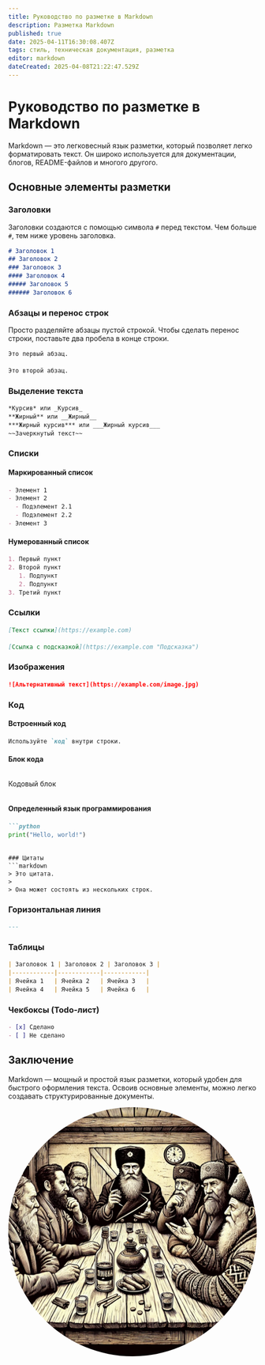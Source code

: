 ```yaml
---
title: Руководство по разметке в Markdown
description: Разметка Markdown
published: true
date: 2025-04-11T16:30:08.407Z
tags: стиль, техническая документация, разметка
editor: markdown
dateCreated: 2025-04-08T21:22:47.529Z
---
```


# Руководство по разметке в Markdown

Markdown — это легковесный язык разметки, который позволяет легко форматировать текст. Он широко используется для документации, блогов, README-файлов и многого другого.

## Основные элементы разметки

### Заголовки
Заголовки создаются с помощью символа `#` перед текстом. Чем больше `#`, тем ниже уровень заголовка.

```markdown
# Заголовок 1
## Заголовок 2
### Заголовок 3
#### Заголовок 4
##### Заголовок 5
###### Заголовок 6
```

### Абзацы и перенос строк
Просто разделяйте абзацы пустой строкой. Чтобы сделать перенос строки, поставьте два пробела в конце строки.

```markdown
Это первый абзац.

Это второй абзац.
```

### Выделение текста

```markdown
*Курсив* или _Курсив_
**Жирный** или __Жирный__
***Жирный курсив*** или ___Жирный курсив___
~~Зачеркнутый текст~~
```

### Списки
#### Маркированный список
```markdown
- Элемент 1
- Элемент 2
  - Подэлемент 2.1
  - Подэлемент 2.2
- Элемент 3
```

#### Нумерованный список
```markdown
1. Первый пункт
2. Второй пункт
   1. Подпункт
   2. Подпункт
3. Третий пункт
```

### Ссылки
```markdown
[Текст ссылки](https://example.com)

[Ссылка с подсказкой](https://example.com "Подсказка")
```

### Изображения
```markdown
![Альтернативный текст](https://example.com/image.jpg)
```

### Код

#### Встроенный код
```markdown
Используйте `код` внутри строки.
```

#### Блок кода

```markdown
```
Кодовый блок
```
```

#### Определенный язык программирования
```markdown
```python
print("Hello, world!")
```
```

### Цитаты
```markdown
> Это цитата.
>
> Она может состоять из нескольких строк.
```

### Горизонтальная линия
```markdown
---
```

### Таблицы
```markdown
| Заголовок 1 | Заголовок 2 | Заголовок 3 |
|------------|------------|------------|
| Ячейка 1   | Ячейка 2   | Ячейка 3   |
| Ячейка 4   | Ячейка 5   | Ячейка 6   |
```

### Чекбоксы (Todo-лист)
```markdown
- [x] Сделано
- [ ] Не сделано
```

## Заключение
Markdown — мощный и простой язык разметки, который удобен для быстрого оформления текста. Освоив основные элементы, можно легко создавать структурированные документы.

<img src="/image.png" style="border-radius: 50%;" onmouseover="document.getElementById('audio').play()" onmouseout="document.getElementById('audio').pause()">
<audio id="audio" src="/path/to/your/audio.mp3"></audio>
